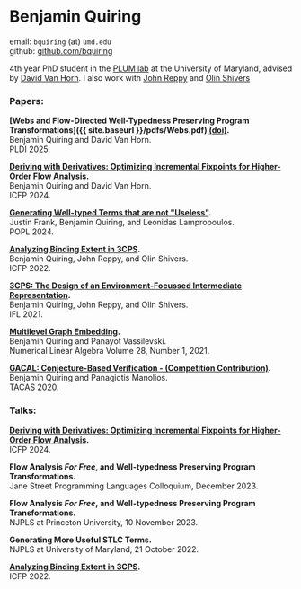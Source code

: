 # Benjamin Quiring
email: `bquiring` (at) `umd.edu` \
github: [github.com/bquiring](github.com/bquiring)

4th year PhD student in the [PLUM lab](https://plum-umd.github.io/) at the University of Maryland, advised by [David Van Horn](https://www.cs.umd.edu/~dvanhorn/).
I also work with [John Reppy](https://people.cs.uchicago.edu/~jhr/) and [Olin Shivers](https://www.ccs.neu.edu/home/shivers/)

### Papers:

<strong>[Webs and Flow-Directed Well-Typedness Preserving Program Transformations]({{ site.baseurl }}/pdfs/Webs.pdf) [(doi)](https://doi.org/10.1145/3729280).</strong>\
Benjamin Quiring and David Van Horn. \
PLDI 2025.

<strong>[Deriving with Derivatives: Optimizing Incremental Fixpoints for Higher-Order Flow Analysis](https://dl.acm.org/doi/10.1145/3674650).</strong>\
Benjamin Quiring and David Van Horn. \
ICFP 2024.

<strong>[Generating Well-typed Terms that are not "Useless"](https://dl.acm.org/doi/10.1145/3632919).</strong> \
Justin Frank, Benjamin Quiring, and Leonidas Lampropoulos. \
POPL 2024.

<strong>[Analyzing Binding Extent in 3CPS](https://dl.acm.org/doi/10.1145/3547645).</strong> \
Benjamin Quiring, John Reppy, and Olin Shivers. \
ICFP 2022.

<strong>[3CPS: The Design of an Environment-Focussed Intermediate Representation](https://dl.acm.org/doi/10.1145/3544885.3544889).</strong> \
Benjamin Quiring, John Reppy, and Olin Shivers. \
IFL 2021.

<strong>[Multilevel Graph Embedding](https://web.pdx.edu/~panayot/IM-971424-4.pdf).</strong> \
Benjamin Quiring and Panayot Vassilevski. \
Numerical Linear Algebra Volume 28, Number 1, 2021.

<strong>[GACAL: Conjecture-Based Verification - (Competition Contribution)](https://www.khoury.northeastern.edu/home/pete/pub/tacas-2020.pdf).</strong> \
Benjamin Quiring and Panagiotis Manolios. \
TACAS 2020.


### Talks:

<strong>[Deriving with Derivatives: Optimizing Incremental Fixpoints for Higher-Order Flow Analysis](https://www.youtube.com/watch?v=F70QZaMoYJQ&t=2h41m30s).</strong> \
ICFP 2024.

<strong>Flow Analysis <em>For Free</em>, and Well-typedness Preserving Program Transformations.</strong> \
Jane Street Programming Languages Colloquium, December 2023.

<strong>Flow Analysis <em>For Free</em>, and Well-typedness Preserving Program Transformations.</strong> \
NJPLS at Princeton University, 10 November 2023.

<strong>Generating More Useful STLC Terms.</strong> \
NJPLS at University of Maryland, 21 October 2022.

<strong>[Analyzing Binding Extent in 3CPS](https://www.youtube.com/watch?v=lO1D88QK-UI).</strong> \
ICFP 2022.

